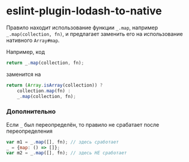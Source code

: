 # eslint-plugin-lodash-to-native

Правило находит использование функции `_.map`, например `_.map(collection, fn)`, и предлагает заменить его на использование нативного `Array#map`.

Например, код
```js
return _.map(collection, fn);
```

заменится на
```js
return (Array.isArray(collection)) ?
	collection.map(fn) :
	_.map(collection, fn);
```

### Дополнительно

Если `_` был переопределён, то правило не срабатает после переопределения
```js
var m1 = _.map([], fn); // здесь сработает
_ = {map: () => []};
var m2 = _.map([], fn); // здесь НЕ сработает
```